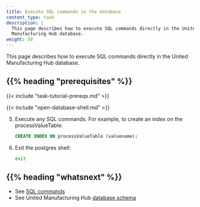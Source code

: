 ```yaml
---
title: Execute SQL commands in the database
content_type: task
description: |
  This page describes how to execute SQL commands directly in the United
  Manufacturing Hub database.
weight: 50
---
```


<!-- overview -->
This page describes how to execute SQL commands directly in the United
Manufacturing Hub database.

## {{% heading "prerequisites" %}}

{{< include "task-tutorial-prereqs.md" >}}

<!-- steps -->

{{< include "open-database-shell.md" >}}

5. Execute any SQL commands. For example, to create an index on the processValueTable:

   ```sql
   CREATE INDEX ON processValueTable (valuename);
   ```

6. Exit the postgres shell:

   ```bash
   exit
   ```

<!-- discussion -->

<!-- Optional section; add links to information related to this topic. -->
## {{% heading "whatsnext" %}}

- See [SQL commands](https://www.postgresql.org/docs/current/sql-commands.html)
- See United Manufacturing Hub [database schema](/docs/datamodel/TODO)
